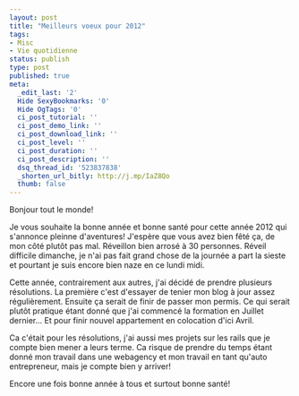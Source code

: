 ```yaml
---
layout: post
title: "Meilleurs voeux pour 2012"
tags:
- Misc
- Vie quotidienne
status: publish
type: post
published: true
meta:
  _edit_last: '2'
  Hide SexyBookmarks: '0'
  Hide OgTags: '0'
  ci_post_tutorial: ''
  ci_post_demo_link: ''
  ci_post_download_link: ''
  ci_post_level: ''
  ci_post_duration: ''
  ci_post_description: ''
  dsq_thread_id: '523837838'
  _shorten_url_bitly: http://j.mp/IaZ8Qo
  thumb: false
---
```

Bonjour tout le monde!

Je vous souhaite la bonne année et bonne santé pour cette année 2012 qui s'annonce pleinne d'aventures! J'espère que vous avez bien fêté ça, de mon côté plutôt pas mal. Réveillon bien arrosé à 30 personnes. Réveil difficile dimanche, je n'ai pas fait grand chose de la journée a part la sieste et pourtant je suis encore bien naze en ce lundi midi.

Cette année, contrairement aux autres, j'ai décidé de prendre plusieurs résolutions. La première c'est d'essayer de tenier mon blog à jour assez régulièrement. Ensuite ça serait de finir de passer mon permis. Ce qui serait plutôt pratique étant donné que j'ai commencé la formation en Juillet dernier... Et pour finir nouvel appartement en colocation d'ici Avril.

Ca c'était pour les résolutions, j'ai aussi mes projets sur les rails que je compte bien mener a leurs terme. Ca risque de prendre du temps étant donné mon travail dans une webagency et mon travail en tant qu'auto entrepreneur, mais je compte bien y arriver!

Encore une fois bonne année à tous et surtout bonne santé!
